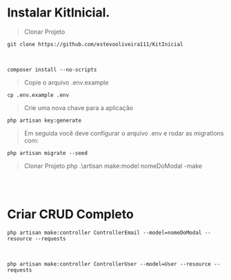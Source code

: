 
# Instalar KitInicial.

> Clonar Projeto

    git clone https://github.com/estevooliveira111/KitInicial

<br />

    composer install --no-scripts

> Copie o arquivo .env.example

    cp .env.example .env

> Crie uma nova chave para a aplicação

    php artisan key:generate

> Em seguida você deve configurar o arquivo .env e rodar as migrations com:

    php artisan migrate --seed

> Clonar Projeto
    php .\artisan make:model nomeDoModal -make

<br />
<br />

# Criar CRUD Completo

    php artisan make:controller ControllerEmail --model=nomeDoModal --resource --requests
<br />

    php artisan make:controller ControllerUser --model=User --resource --requests


